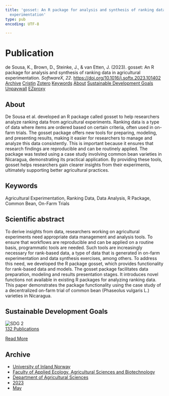 ```yaml
---
title: 'gosset: An R package for analysis and synthesis of ranking data in agricultural
  experimentation'
type: pub
encoding: UTF-8

---
```

<h1>Publication</h1>
<article id="csl-bib-container-9C8XEM2D" class="csl-bib-container">
  <div class="csl-bib-body"> <div class="csl-entry">de Sousa, K., Brown, D., Steinke, J., &#38; van Etten, J. (2023). gosset: An R package for analysis and synthesis of ranking data in agricultural experimentation. <i>SoftwareX</i>, <i>22</i>. <a href="https://doi.org/10.1016/j.softx.2023.101402">https://doi.org/10.1016/j.softx.2023.101402</a></div> </div>
  <div class="csl-bib-buttons">
    <a href="#taxonomy-article-9C8XEM2D" alt="archive" class="csl-bib-button">Archive</a>
    <a href="https://app.cristin.no/results/show.jsf?id=2147347" alt="Cristin" class="csl-bib-button">Cristin</a>
    <a href="http://zotero.org/groups/5881554/items/9C8XEM2D" alt="Zotero" class="csl-bib-button">Zotero</a>
    <a href="#keywords-article-9C8XEM2D" alt="keywords" class="csl-bib-button">Keywords</a>
    <a href="#about-article-9C8XEM2D" alt="about_pub" class="csl-bib-button">About</a>
    <a href="#sdg-article-9C8XEM2D" alt="sdg" class="csl-bib-button">Sustainable Development Goals</a>
    <a href="http://www.softxjournal.com/article/S2352711023000985/pdf" alt="Unpaywall" class="csl-bib-button">Unpaywall</a>
    <a href="http://www.softxjournal.com/article/S2352711023000985/pdf" alt="EZproxy" class="csl-bib-button">EZproxy</a>
  </div>
  <div id="csl-bib-meta-container-9C8XEM2D"></div>
</article>
<div id="csl-bib-meta-9C8XEM2D" class="csl-bib-meta">
  <article id="about-article-9C8XEM2D" class="about_pub-article">
    <h1>About</h1>
    De Sousa et al. developed an R package called gosset to help researchers analyze ranking data from agricultural experiments. Ranking data is a type of data where items are ordered based on certain criteria, often used in on-farm trials. The gosset package offers new tools for preparing, modeling, and presenting results, making it easier for researchers to manage and analyze this data consistently. This is important because it ensures that research findings are reproducible and can be routinely applied. The package was tested using a case study involving common bean varieties in Nicaragua, demonstrating its practical application. By providing these tools, gosset helps researchers gain clearer insights from their experiments, ultimately supporting better agricultural practices.
  </article>
  <article id="keywords-article-9C8XEM2D" class="keywords-article">
    <h1>Keywords</h1>
    Agricultural Experimentation, Ranking Data, Data Analysis, R Package, Common Bean, On-Farm Trials
  </article>
  <article id="abstract-article-9C8XEM2D" class="abstract-article">
    <h1>Scientific abstract</h1>
    To derive insights from data, researchers working on agricultural experiments need appropriate data management and analysis tools. To ensure that workflows are reproducible and can be applied on a routine basis, programmatic tools are needed. Such tools are increasingly necessary for rank-based data, a type of data that is generated in on-farm experimentation and data synthesis exercises, among others. To address this need, we developed the R package gosset, which provides functionality for rank-based data and models. The gosset package facilitates data preparation, modeling and results presentation stages. It introduces novel functions not available in existing R packages for analyzing ranking data. This paper demonstrates the package functionality using the case study of a decentralized on-farm trial of common bean (Phaseolus vulgaris L.) varieties in Nicaragua.
  </article>
  <article id="sdg-article-9C8XEM2D" class="sdg-article">
    <h1>Sustainable Development Goals</h1>
    <div class="sdg-container"><div id="sdg2" class="sdg">
        <img src="{{< params subfolder >}}images/sdg/sdg02_en.png" class="image" alt="SDG 2">
        <div class="sdg-overlay">
          <a href="{{< params subfolder >}}en/archive/?sdg=2#archive" class="sdg-publication-count"><span>132</span> Publications</a>
          <p><a href="https://sdgs.un.org/goals/goal2" class="sdg-read-more">Read More</a></p>
        </div>
      </div></div>
  </article>
  <article id="taxonomy-article-9C8XEM2D" class="taxonomy-article">
    <h1>Archive</h1>
    <ul>
      <li><a href="{{< params subfolder >}}en/archive/?key=3DCRN523">University of Inland Norway</a></li>
      <li><a href="{{< params subfolder >}}en/archive/?key=T77LXH6D">Faculty of Applied Ecology, Agricultural Sciences and Biotechnology</a></li>
      <li><a href="{{< params subfolder >}}en/archive/?key=SSN4QLEC">Department of Agricultural Sciences</a></li>
      <li><a href="{{< params subfolder >}}en/archive/?key=DRHXCX63">2023</a></li>
      <li><a href="{{< params subfolder >}}en/archive/?key=GZWJBEF7">May</a></li>
    </ul>
  </article>
</div>
